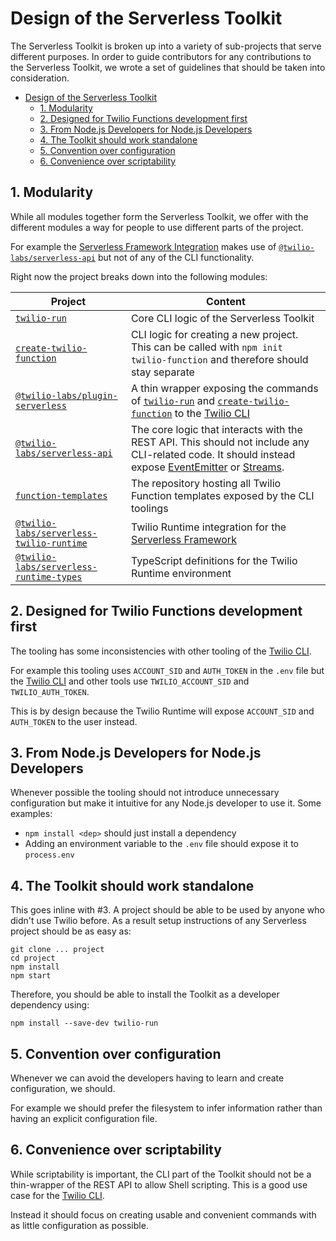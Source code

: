 # Design of the Serverless Toolkit

The Serverless Toolkit is broken up into a variety of sub-projects that serve
different purposes. In order to guide contributors for any contributions to the
Serverless Toolkit, we wrote a set of guidelines that should be taken into
consideration.

- [Design of the Serverless Toolkit](#design-of-the-serverless-toolkit)
  - [1. Modularity](#1-modularity)
  - [2. Designed for Twilio Functions development first](#2-designed-for-twilio-functions-development-first)
  - [3. From Node.js Developers for Node.js Developers](#3-from-nodejs-developers-for-nodejs-developers)
  - [4. The Toolkit should work standalone](#4-the-toolkit-should-work-standalone)
  - [5. Convention over configuration](#5-convention-over-configuration)
  - [6. Convenience over scriptability](#6-convenience-over-scriptability)

## 1. Modularity

While all modules together form the Serverless Toolkit, we offer with the
different modules a way for people to use different parts of the project.

For example the [Serverless Framework Integration](https://github.com/twilio-labs/serverless-framework-integration) makes use of [`@twilio-labs/serverless-api`] but not of any of the CLI functionality.

Right now the project breaks down into the following modules:

| Project                                    | Content                                                                                                                                                                                                                       |
| ------------------------------------------ | ----------------------------------------------------------------------------------------------------------------------------------------------------------------------------------------------------------------------------- |
| [`twilio-run`]                             | Core CLI logic of the Serverless Toolkit                                                                                                                                                                                      |
| [`create-twilio-function`]                 | CLI logic for creating a new project. This can be called with `npm init twilio-function` and therefore should stay separate                                                                                                   |
| [`@twilio-labs/plugin-serverless`]         | A thin wrapper exposing the commands of [`twilio-run`] and [`create-twilio-function`] to the [Twilio CLI]                                                                                                                     |
| [`@twilio-labs/serverless-api`]            | The core logic that interacts with the REST API. This should not include any CLI-related code. It should instead expose [EventEmitter](https://nodejs.org/api/events.html) or [Streams](https://nodejs.org/api/streams.html). |
| [`function-templates`]                     | The repository hosting all Twilio Function templates exposed by the CLI toolings                                                                                                                                              |
| [`@twilio-labs/serverless-twilio-runtime`] | Twilio Runtime integration for the [Serverless Framework](https://serverless.com/)                                                                                                                                            |
| [`@twilio-labs/serverless-runtime-types`]  | TypeScript definitions for the Twilio Runtime environment                                                                                                                                                                     |

## 2. Designed for Twilio Functions development first

The tooling has some inconsistencies with other tooling of the [Twilio CLI].

For example this tooling uses `ACCOUNT_SID` and `AUTH_TOKEN` in the `.env` file
but the [Twilio CLI] and other tools use `TWILIO_ACCOUNT_SID` and `TWILIO_AUTH_TOKEN`.

This is by design because the Twilio Runtime will expose `ACCOUNT_SID` and
`AUTH_TOKEN` to the user instead.

## 3. From Node.js Developers for Node.js Developers

Whenever possible the tooling should not introduce unnecessary configuration but
make it intuitive for any Node.js developer to use it. Some examples:

- `npm install <dep>` should just install a dependency
- Adding an environment variable to the `.env` file should expose it to `process.env`

## 4. The Toolkit should work standalone

This goes inline with #3. A project should be able to be used by anyone who didn't use
Twilio before. As a result setup instructions of any Serverless project should be as
easy as:

```
git clone ... project
cd project
npm install
npm start
```

Therefore, you should be able to install the Toolkit as a developer dependency
using:

```
npm install --save-dev twilio-run
```

## 5. Convention over configuration

Whenever we can avoid the developers having to learn and create configuration, we should.

For example we should prefer the filesystem to infer information rather than
having an explicit configuration file.

## 6. Convenience over scriptability

While scriptability is important, the CLI part of the Toolkit should not be a thin-wrapper
of the REST API to allow Shell scripting. This is a good use case for the [Twilio CLI].

Instead it should focus on creating usable and convenient commands with as little configuration as possible.

[`twilio-run`]: https://npm.im/twilio-run
[`create-twilio-function`]: https://npm.im/create-twilio-function
[`@twilio-labs/plugin-serverless`]: https://npm.im/@twilio-labs/plugin-serverless
[`@twilio-labs/serverless-api`]: https://npm.im/@twilio-labs/serverless-api
[`@twilio-labs/serverless-runtime-types`]: https://npm.im/@twilio-labs/serverless-runtime-types
[`@twilio-labs/serverless-twilio-runtime`]: https://npm.im/@twilio-labs/serverless-twilio-runtime
[`function-templates`]: https://github.com/twilio-labs/function-templates
[twilio cli]: https://twilio.com/docs/cli
